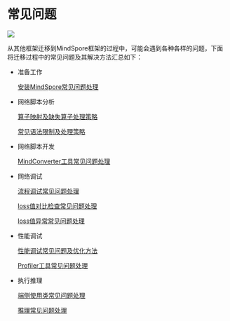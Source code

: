# 常见问题

<a href="https://gitee.com/mindspore/docs/blob/r1.7/docs/mindspore/source_zh_cn/migration_guide/faq.md" target="_blank"><img src="https://mindspore-website.obs.cn-north-4.myhuaweicloud.com/website-images/r1.7/resource/_static/logo_source.png"></a>

从其他框架迁移到MindSpore框架的过程中，可能会遇到各种各样的问题，下面将迁移过程中的常见问题及其解决方法汇总如下：

- 准备工作

    [安装MindSpore常见问题处理](https://www.mindspore.cn/docs/zh-CN/r1.7/faq/installation.html)

- 网络脚本分析

    [算子映射及缺失算子处理策略](https://www.mindspore.cn/docs/zh-CN/r1.7/migration_guide/script_analysis.html#查询算子映射表)

    [常见语法限制及处理策略](https://www.mindspore.cn/docs/zh-CN/r1.7/migration_guide/script_analysis.html#常见限制原则)

- 网络脚本开发

    [MindConverter工具常见问题处理](https://gitee.com/mindspore/mindinsight/blob/r1.7/ecosystem_tools/mindconverter/README_CN.md#常见问题)

- 网络调试

    [流程调试常见问题处理](https://www.mindspore.cn/docs/zh-CN/r1.7/migration_guide/neural_network_debug.html#常见错误)

    [loss值对比检查常见问题处理](https://www.mindspore.cn/docs/zh-CN/r1.7/migration_guide/neural_network_debug.html#相关问题定位)

    [loss值异常常见问题处理](https://www.mindspore.cn/docs/zh-CN/r1.7/migration_guide/neural_network_debug.html#loss值异常定位)

- 性能调试

    [性能调试常见问题及优化方法](https://www.mindspore.cn/docs/zh-CN/r1.7/migration_guide/sample_code.html#性能调优)

    [Profiler工具常见问题处理](https://www.mindspore.cn/docs/zh-CN/r1.7/migration_guide/performance_optimization.html#常见问题)

- 执行推理

    [端侧使用类常见问题处理](https://www.mindspore.cn/lite/faq/zh-CN/r1.7/faq.html)

    [推理常见问题处理](https://www.mindspore.cn/docs/zh-CN/r1.7/faq/inference.html)
